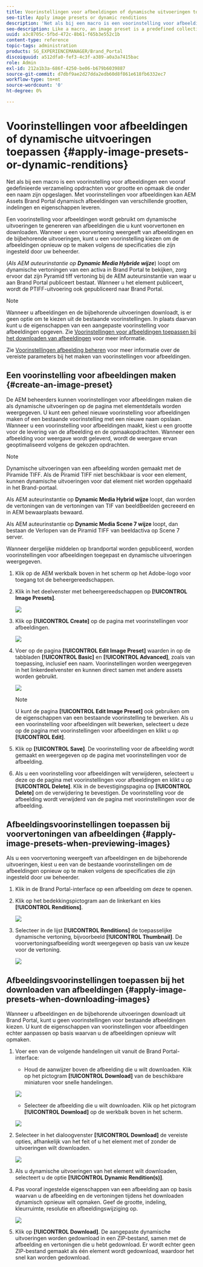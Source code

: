 ```yaml
---
title: Voorinstellingen voor afbeeldingen of dynamische uitvoeringen toepassen
seo-title: Apply image presets or dynamic renditions
description: 'Net als bij een macro is een voorinstelling voor afbeeldingen een vooraf gedefinieerde verzameling opdrachten voor grootte en opmaak die onder een naam zijn opgeslagen. Met voorinstellingen voor afbeeldingen kan AEM Assets Brand Portal dynamisch afbeeldingen van verschillende grootten, indelingen en eigenschappen leveren. '
seo-description: Like a macro, an image preset is a predefined collection of sizing and formatting commands saved under a name. Image presets enable AEM Assets Brand Portal to dynamically deliver images of different sizes, formats, and properties.
uuid: a3c8705c-5fbd-472c-8b61-f65b3e552c1b
content-type: reference
topic-tags: administration
products: SG_EXPERIENCEMANAGER/Brand_Portal
discoiquuid: a512dfa0-fef3-4c3f-a389-a0a3a7415bac
role: Admin
exl-id: 212a1b3a-686f-4250-be06-b679b6039887
source-git-commit: d7dbf9ae2d27dda2edb60d8f861e618fb6332ec7
workflow-type: tm+mt
source-wordcount: '0'
ht-degree: 0%

---
```


# Voorinstellingen voor afbeeldingen of dynamische uitvoeringen toepassen {#apply-image-presets-or-dynamic-renditions}

Net als bij een macro is een voorinstelling voor afbeeldingen een vooraf gedefinieerde verzameling opdrachten voor grootte en opmaak die onder een naam zijn opgeslagen. Met voorinstellingen voor afbeeldingen kan AEM Assets Brand Portal dynamisch afbeeldingen van verschillende grootten, indelingen en eigenschappen leveren.

Een voorinstelling voor afbeeldingen wordt gebruikt om dynamische uitvoeringen te genereren van afbeeldingen die u kunt voorvertonen en downloaden. Wanneer u een voorvertoning weergeeft van afbeeldingen en de bijbehorende uitvoeringen, kunt u een voorinstelling kiezen om de afbeeldingen opnieuw op te maken volgens de specificaties die zijn ingesteld door uw beheerder.

(*Als AEM auteurinstantie op **Dynamic Media Hybride wijze***) loopt om dynamische vertoningen van een activa in Brand Portal te bekijken, zorg ervoor dat zijn Pyramid tiff vertoning bij de AEM auteursinstantie van waar u aan Brand Portal publiceert bestaat. Wanneer u het element publiceert, wordt de PTIFF-uitvoering ook gepubliceerd naar Brand Portal.

>[!NOTE]
>
>Wanneer u afbeeldingen en de bijbehorende uitvoeringen downloadt, is er geen optie om te kiezen uit de bestaande voorinstellingen. In plaats daarvan kunt u de eigenschappen van een aangepaste voorinstelling voor afbeeldingen opgeven. Zie [Voorinstellingen voor afbeeldingen toepassen bij het downloaden van afbeeldingen](../using/brand-portal-image-presets.md#main-pars-text-1403412644) voor meer informatie.


Zie [Voorinstellingen afbeelding beheren](../using/brand-portal-image-presets.md) voor meer informatie over de vereiste parameters bij het maken van voorinstellingen voor afbeeldingen.

## Een voorinstelling voor afbeeldingen maken {#create-an-image-preset}

De AEM beheerders kunnen voorinstellingen voor afbeeldingen maken die als dynamische uitvoeringen op de pagina met elementdetails worden weergegeven. U kunt een geheel nieuwe voorinstelling voor afbeeldingen maken of een bestaande voorinstelling met een nieuwe naam opslaan. Wanneer u een voorinstelling voor afbeeldingen maakt, kiest u een grootte voor de levering van de afbeelding en de opmaakopdrachten. Wanneer een afbeelding voor weergave wordt geleverd, wordt de weergave ervan geoptimaliseerd volgens de gekozen opdrachten.

>[!NOTE]
>
>Dynamische uitvoeringen van een afbeelding worden gemaakt met de Piramide TIFF. Als de Piramid TIFF niet beschikbaar is voor een element, kunnen dynamische uitvoeringen voor dat element niet worden opgehaald in het Brand-portaal.
>
>Als AEM auteurinstantie op **Dynamic Media Hybrid wijze** loopt, dan worden de vertoningen van de vertoningen van TIF van beeldBeelden gecreeerd en in AEM bewaarplaats bewaard.
>
>Als AEM auteurinstantie op **Dynamic Media Scene 7 wijze** loopt, dan bestaan de Verlopen van de Piramid TIFF van beeldactiva op Scene 7 server.
>
>Wanneer dergelijke middelen op brandportal worden gepubliceerd, worden voorinstellingen voor afbeeldingen toegepast en dynamische uitvoeringen weergegeven.


1. Klik op de AEM werkbalk boven in het scherm op het Adobe-logo voor toegang tot de beheergereedschappen.

1. Klik in het deelvenster met beheergereedschappen op **[!UICONTROL Image Presets]**.

   ![](assets/admin-tools-panel-4.png)

1. Klik op **[!UICONTROL Create]** op de pagina met voorinstellingen voor afbeeldingen.

   ![](assets/image_preset_homepage.png)

1. Voer op de pagina **[!UICONTROL Edit Image Preset]** waarden in op de tabbladen **[!UICONTROL Basic]** en **[!UICONTROL Advanced]**, zoals van toepassing, inclusief een naam. Voorinstellingen worden weergegeven in het linkerdeelvenster en kunnen direct samen met andere assets worden gebruikt.

   ![](assets/image_preset_create.png)

   >[!NOTE]
   >
   >U kunt de pagina **[!UICONTROL Edit Image Preset]** ook gebruiken om de eigenschappen van een bestaande voorinstelling te bewerken. Als u een voorinstelling voor afbeeldingen wilt bewerken, selecteert u deze op de pagina met voorinstellingen voor afbeeldingen en klikt u op **[!UICONTROL Edit]**.

1. Klik op **[!UICONTROL Save]**. De voorinstelling voor de afbeelding wordt gemaakt en weergegeven op de pagina met voorinstellingen voor de afbeelding.
1. Als u een voorinstelling voor afbeeldingen wilt verwijderen, selecteert u deze op de pagina met voorinstellingen voor afbeeldingen en klikt u op **[!UICONTROL Delete]**. Klik in de bevestigingspagina op **[!UICONTROL Delete]** om de verwijdering te bevestigen. De voorinstelling voor de afbeelding wordt verwijderd van de pagina met voorinstellingen voor de afbeelding.

## Afbeeldingsvoorinstellingen toepassen bij voorvertoningen van afbeeldingen  {#apply-image-presets-when-previewing-images}

Als u een voorvertoning weergeeft van afbeeldingen en de bijbehorende uitvoeringen, kiest u een van de bestaande voorinstellingen om de afbeeldingen opnieuw op te maken volgens de specificaties die zijn ingesteld door uw beheerder.

1. Klik in de Brand Portal-interface op een afbeelding om deze te openen.
1. Klik op het bedekkingspictogram aan de linkerkant en kies **[!UICONTROL Renditions]**.

   ![](assets/image-preset-previewrenditions.png)

1. Selecteer in de lijst **[!UICONTROL Renditions]** de toepasselijke dynamische vertoning, bijvoorbeeld **[!UICONTROL Thumbnail]**. De voorvertoningsafbeelding wordt weergegeven op basis van uw keuze voor de vertoning.

   ![](assets/image-preset-previewrenditionthumbnail.png)

## Afbeeldingsvoorinstellingen toepassen bij het downloaden van afbeeldingen {#apply-image-presets-when-downloading-images}

Wanneer u afbeeldingen en de bijbehorende uitvoeringen downloadt uit Brand Portal, kunt u geen voorinstellingen voor bestaande afbeeldingen kiezen. U kunt de eigenschappen van voorinstellingen voor afbeeldingen echter aanpassen op basis waarvan u de afbeeldingen opnieuw wilt opmaken.

1. Voer een van de volgende handelingen uit vanuit de Brand Portal-interface:

   * Houd de aanwijzer boven de afbeelding die u wilt downloaden. Klik op het pictogram **[!UICONTROL Download]** van de beschikbare miniaturen voor snelle handelingen.

   ![](assets/downloadsingleasset.png)

   * Selecteer de afbeelding die u wilt downloaden. Klik op het pictogram **[!UICONTROL Download]** op de werkbalk boven in het scherm.

   ![](assets/downloadassets.png)

1. Selecteer in het dialoogvenster **[!UICONTROL Download]** de vereiste opties, afhankelijk van het feit of u het element met of zonder de uitvoeringen wilt downloaden.

   ![](assets/donload-assets-dialog.png)

1. Als u dynamische uitvoeringen van het element wilt downloaden, selecteert u de optie **[!UICONTROL Dynamic Rendition(s)]**.
1. Pas vooraf ingestelde eigenschappen van een afbeelding aan op basis waarvan u de afbeelding en de vertoningen tijdens het downloaden dynamisch opnieuw wilt opmaken. Geef de grootte, indeling, kleurruimte, resolutie en afbeeldingswijziging op.

   ![](assets/dynamicrenditions.png)

1. Klik op **[!UICONTROL Download]**. De aangepaste dynamische uitvoeringen worden gedownload in een ZIP-bestand, samen met de afbeelding en vertoningen die u hebt gedownload. Er wordt echter geen ZIP-bestand gemaakt als één element wordt gedownload, waardoor het snel kan worden gedownload.
